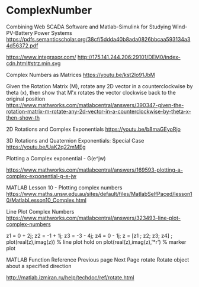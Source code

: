 # ComplexNumber

Combining Web SCADA Software and Matlab-Simulink for
Studying Wind-PV-Battery Power Systems 
https://pdfs.semanticscholar.org/38cf/5ddda40b8ada0826bbcaa593134a34d56372.pdf

https://www.integraxor.com/
http://175.141.244.206:29101/DEM0/index-cdn.html#strz.min.svg




Complex Numbers as Matrices
https://youtu.be/kst2Io91JbM

Given the Rotation Matrix (M), rotate any 2D vector in a counterclockwise by theta (x), then show that M'x rotates the vector clockwise back to the original position
https://www.mathworks.com/matlabcentral/answers/390347-given-the-rotation-matrix-m-rotate-any-2d-vector-in-a-counterclockwise-by-theta-x-then-show-th


2D Rotations and Complex Exponentials
https://youtu.be/b8maGEyoRjo


3D Rotations and Quaternion Exponentials: Special Case
https://youtu.be/UaK2q22mMEg


Plotting a Complex exponential - G(e^jw)

https://www.mathworks.com/matlabcentral/answers/169593-plotting-a-complex-exponential-g-e-jw


MATLAB Lesson 10 - Plotting complex numbers
https://www.maths.unsw.edu.au/sites/default/files/MatlabSelfPaced/lesson10/MatlabLesson10_Complex.html

Line Plot Complex Numbers
https://www.mathworks.com/matlabcentral/answers/323493-line-plot-complex-numbers

z1 = 0 + 2j;
z2 = -1 + 1j;
z3 = -3 - 4j;
z4 = 0 - 1j;
z = [z1 ; z2; z3; z4] ;
plot(real(z),imag(z))   % line plot 
hold on
plot(real(z),imag(z),'*r') % marker plot



MATLAB Function Reference	Previous page   Next Page
rotate 
Rotate object about a specified direction

http://matlab.izmiran.ru/help/techdoc/ref/rotate.html

